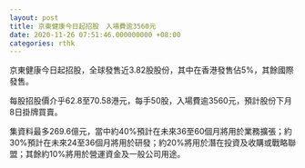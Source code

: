 ```yaml
---
layout: post
title: 京東健康今日起招股　入場費逾3560元
date: 2020-11-26 07:51:46.000000000 +08:00
categories: rthk
---
```


京東健康今日起招股，全球發售近3.82股股份，其中在香港發售佔5%，其餘國際發售。

每股招股價介乎62.8至70.58港元，每手50股，入場費逾3560元，預計股份下月8日掛牌買賣。

集資料最多269.6億元，當中約40%預計在未來36至60個月將用於業務擴張；約30%預計在未來24至36個月將用於研發；約20%將用於潛在投資及收購或戰略聯盟；其餘約10%將用於營運資金及一般公司用途。
